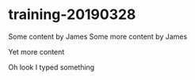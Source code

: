 # training-20190328

Some content by James 
Some more content by James

Yet more content


Oh look I typed something

